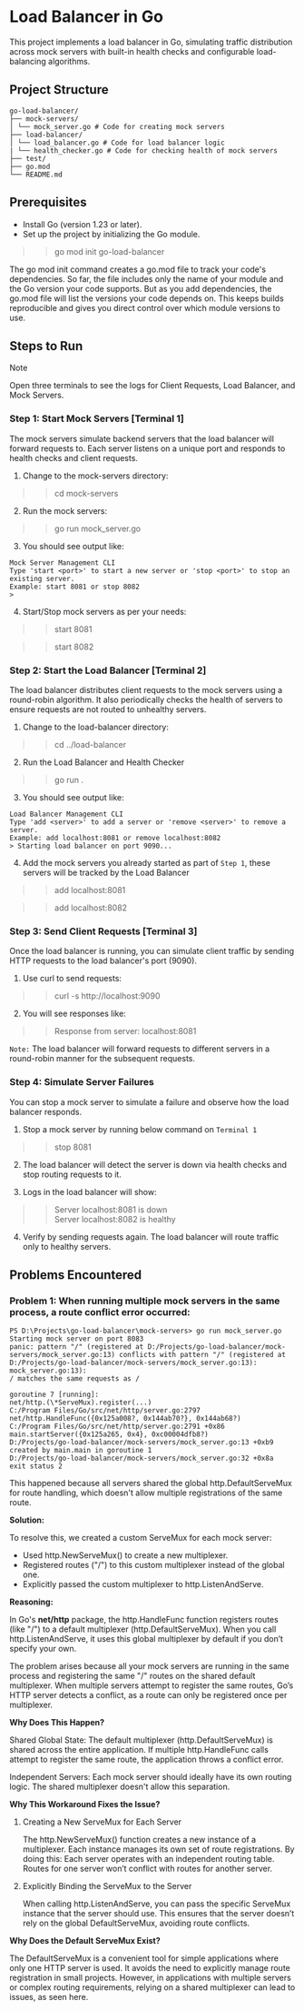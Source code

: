 # Load Balancer in Go

This project implements a load balancer in Go, simulating traffic distribution across mock servers with built-in health checks and configurable load-balancing algorithms.

## Project Structure

```
go-load-balancer/
├── mock-servers/
│ └── mock_server.go # Code for creating mock servers
├── load-balancer/
│ └── load_balancer.go # Code for load balancer logic
| └── health_checker.go # Code for checking health of mock servers
├── test/
├── go.mod
└── README.md
```

## Prerequisites

- Install Go (version 1.23 or later).
- Set up the project by initializing the Go module.

> > go mod init go-load-balancer

The go mod init command creates a go.mod file to track your code's dependencies. So far, the file includes only the name of your module and the Go version your code supports. But as you add dependencies, the go.mod file will list the versions your code depends on. This keeps builds reproducible and gives you direct control over which module versions to use.

## Steps to Run

> [!NOTE]
> Open three terminals to see the logs for Client Requests, Load Balancer, and Mock Servers.

### Step 1: Start Mock Servers [Terminal 1]

The mock servers simulate backend servers that the load balancer will forward requests to. Each server listens on a unique port and responds to health checks and client requests.

1. Change to the mock-servers directory:

> > cd mock-servers

2. Run the mock servers:

> > go run mock_server.go

3. You should see output like:

```
Mock Server Management CLI
Type 'start <port>' to start a new server or 'stop <port>' to stop an existing server.
Example: start 8081 or stop 8082
>
```

4. Start/Stop mock servers as per your needs:

> > start 8081

> > start 8082

### Step 2: Start the Load Balancer [Terminal 2]

The load balancer distributes client requests to the mock servers using a round-robin algorithm. It also periodically checks the health of servers to ensure requests are not routed to unhealthy servers.

1. Change to the load-balancer directory:

> > cd ../load-balancer

2. Run the Load Balancer and Health Checker

> > go run .

3. You should see output like:

```
Load Balancer Management CLI
Type 'add <server>' to add a server or 'remove <server>' to remove a server.
Example: add localhost:8081 or remove localhost:8082
> Starting load balancer on port 9090...
```

4. Add the mock servers you already started as part of `Step 1`, these servers will be tracked by the Load Balancer

> > add localhost:8081

> > add localhost:8082

### Step 3: Send Client Requests [Terminal 3]

Once the load balancer is running, you can simulate client traffic by sending HTTP requests to the load balancer's port (9090).

1. Use curl to send requests:

> > curl -s http://localhost:9090

2. You will see responses like:

> > Response from server: localhost:8081

`Note:` The load balancer will forward requests to different servers in a round-robin manner for the subsequent requests.

### Step 4: Simulate Server Failures

You can stop a mock server to simulate a failure and observe how the load balancer responds.

1. Stop a mock server by running below command on `Terminal 1`

> > stop 8081

2. The load balancer will detect the server is down via health checks and stop routing requests to it.

3. Logs in the load balancer will show:

> > Server localhost:8081 is down\
> > Server localhost:8082 is healthy

4. Verify by sending requests again. The load balancer will route traffic only to healthy servers.

## Problems Encountered

### Problem 1: When running multiple mock servers in the same process, a route conflict error occurred:

```
PS D:\Projects\go-load-balancer\mock-servers> go run mock_server.go
Starting mock server on port 8083
panic: pattern "/" (registered at D:/Projects/go-load-balancer/mock-servers/mock_server.go:13) conflicts with pattern "/" (registered at D:/Projects/go-load-balancer/mock-servers/mock_server.go:13): mock_server.go:13):
/ matches the same requests as /

goroutine 7 [running]:
net/http.(\*ServeMux).register(...)
C:/Program Files/Go/src/net/http/server.go:2797
net/http.HandleFunc({0x125a008?, 0x144ab70?}, 0x144ab68?)
C:/Program Files/Go/src/net/http/server.go:2791 +0x86
main.startServer({0x125a265, 0x4}, 0xc00004dfb8?)
D:/Projects/go-load-balancer/mock-servers/mock_server.go:13 +0xb9
created by main.main in goroutine 1
D:/Projects/go-load-balancer/mock-servers/mock_server.go:32 +0x8a
exit status 2
```

This happened because all servers shared the global http.DefaultServeMux for route handling, which doesn't allow multiple registrations of the same route.

**Solution:**

To resolve this, we created a custom ServeMux for each mock server:

- Used http.NewServeMux() to create a new multiplexer.
- Registered routes ("/") to this custom multiplexer instead of the global one.
- Explicitly passed the custom multiplexer to http.ListenAndServe.

**Reasoning:**

In Go's **net/http** package, the http.HandleFunc function registers routes (like "/") to a default multiplexer (http.DefaultServeMux). When you call http.ListenAndServe, it uses this global multiplexer by default if you don’t specify your own.

The problem arises because all your mock servers are running in the same process and registering the same "/" routes on the shared default multiplexer. When multiple servers attempt to register the same routes, Go’s HTTP server detects a conflict, as a route can only be registered once per multiplexer.

**Why Does This Happen?**

Shared Global State: The default multiplexer (http.DefaultServeMux) is shared across the entire application. If multiple http.HandleFunc calls attempt to register the same route, the application throws a conflict error.

Independent Servers: Each mock server should ideally have its own routing logic. The shared multiplexer doesn't allow this separation.

**Why This Workaround Fixes the Issue?**

1. Creating a New ServeMux for Each Server

   The http.NewServeMux() function creates a new instance of a multiplexer. Each instance manages its own set of route registrations. By doing this:
   Each server operates with an independent routing table.
   Routes for one server won’t conflict with routes for another server.

2. Explicitly Binding the ServeMux to the Server

   When calling http.ListenAndServe, you can pass the specific ServeMux instance that the server should use. This ensures that the server doesn’t rely on the global DefaultServeMux, avoiding route conflicts.

**Why Does the Default ServeMux Exist?**

The DefaultServeMux is a convenient tool for simple applications where only one HTTP server is used. It avoids the need to explicitly manage route registration in small projects. However, in applications with multiple servers or complex routing requirements, relying on a shared multiplexer can lead to issues, as seen here.
